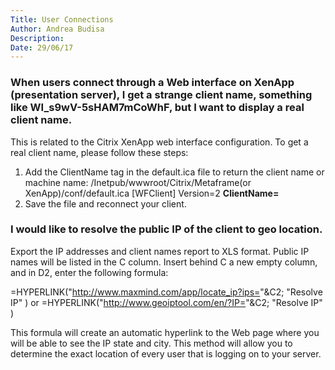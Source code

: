 ```yaml
---
Title: User Connections
Author: Andrea Budisa
Description:
Date: 29/06/17
---
```

### When users connect through a Web interface on XenApp (presentation server), I get a strange client name, something like WI_s9wV-5sHAM7mCoWhF, but I want to display a real client name.

This is related to the Citrix XenApp web interface configuration. To get a real client name, please follow these steps:

1. Add the ClientName tag in the default.ica file to return the client name or machine name:
/Inetpub/wwwroot/Citrix/Metaframe(or XenApp)/conf/default.ica
[WFClient]
Version=2
__ClientName=__
1. Save the file and reconnect your client.

### I would like to resolve the public IP of the client to geo location.

Export the IP addresses and client names report to XLS format. Public IP names will be listed in the C column. Insert behind C a new empty column, and in D2, enter the following formula:

=HYPERLINK("http://www.maxmind.com/app/locate_ip?ips="&C2; "Resolve IP" ) or
=HYPERLINK("http://www.geoiptool.com/en/?IP="&C2; "Resolve IP" )

This formula will create an automatic hyperlink to the Web page where you will be able to see the IP state and city. This method will allow you to determine the exact location of every user that is logging on to your server.
